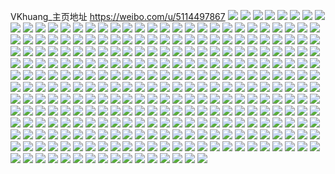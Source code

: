 VKhuang_主页地址 https://weibo.com/u/5114497867 
![](https://wx4.sinaimg.cn/mw2000/005A7Ux5gy1h87arbnbz4j30z61e0wro.jpg) 
![](https://wx4.sinaimg.cn/mw2000/005A7Ux5gy1h87armyjp3j32c0340qv7.jpg) 
![](https://wx4.sinaimg.cn/mw2000/005A7Ux5gy1h87arhe6ohj328j2zdu0y.jpg) 
![](https://wx4.sinaimg.cn/mw2000/005A7Ux5gy1h87arja9rhj32c0340qv6.jpg) 
![](https://wx4.sinaimg.cn/mw2000/005A7Ux5gy1h84yn43i0tj32aa31p7wj.jpg) 
![](https://wx4.sinaimg.cn/mw2000/005A7Ux5gy1h84yn9qnjvj30zo1bktvj.jpg) 
![](https://wx4.sinaimg.cn/mw2000/005A7Ux5gy1h84ynizsa4j32c0340qv6.jpg) 
![](https://wx4.sinaimg.cn/mw2000/005A7Ux5gy1h81i4etzvnj32ba32znpi.jpg) 
![](https://wx4.sinaimg.cn/mw2000/005A7Ux5gy1h81i4p2v9wj32de35sx6u.jpg) 
![](https://wx4.sinaimg.cn/mw2000/005A7Ux5ly1h801y00g8sj32c0340e83.jpg) 
![](https://wx4.sinaimg.cn/mw2000/005A7Ux5ly1h801y600h5j32c0340b2c.jpg) 
![](https://wx4.sinaimg.cn/mw2000/005A7Ux5ly1h801y88gnmj320m30xu0y.jpg) 
![](https://wx4.sinaimg.cn/mw2000/005A7Ux5ly1h801yfsbtaj30yy1e07lg.jpg) 
![](https://wx4.sinaimg.cn/mw2000/005A7Ux5ly1h801xtcytfj32c03407wj.jpg) 
![](https://wx4.sinaimg.cn/mw2000/005A7Ux5ly1h801yeu46gj32c03407wj.jpg) 
![](https://wx4.sinaimg.cn/mw2000/005A7Ux5gy1h7vx8jrpwsj323u35shdu.jpg) 
![](https://wx4.sinaimg.cn/mw2000/005A7Ux5gy1h7uh25bj5wj32c03401kz.jpg) 
![](https://wx4.sinaimg.cn/mw2000/005A7Ux5gy1h7uh2yw538j32c037eqv9.jpg) 
![](https://wx4.sinaimg.cn/mw2000/005A7Ux5gy1h7uh2i5gbhj316n1kw7wh.jpg) 
![](https://wx4.sinaimg.cn/mw2000/005A7Ux5gy1h7uh2akvyhj31sb36cqv7.jpg) 
![](https://wx4.sinaimg.cn/mw2000/005A7Ux5gy1h7uh2gxfe9j32c0362b2b.jpg) 
![](https://wx4.sinaimg.cn/mw2000/005A7Ux5gy1h7uh3rhmdmj31s335yb2c.jpg) 
![](https://wx4.sinaimg.cn/mw2000/005A7Ux5gy1h7uh3h22hwj32c0340npf.jpg) 
![](https://wx4.sinaimg.cn/mw2000/005A7Ux5ly1h7len2oj87j30zo256n7x.jpg) 
![](https://wx4.sinaimg.cn/mw2000/005A7Ux5ly1h7len31sqrj30zo256dnk.jpg) 
![](https://wx4.sinaimg.cn/mw2000/005A7Ux5ly1h79nchlf8qj30uu1is14u.jpg) 
![](https://wx4.sinaimg.cn/mw2000/005A7Ux5ly1h79nchu88cj31401hcteu.jpg) 
![](https://wx4.sinaimg.cn/mw2000/005A7Ux5ly1h79ncixs3uj32b336c1kz.jpg) 
![](https://wx4.sinaimg.cn/mw2000/005A7Ux5ly1h79ncmcdx3j32c0340b2c.jpg) 
![](https://wx4.sinaimg.cn/mw2000/005A7Ux5ly1h79nchaezrj30uq1imn1p.jpg) 
![](https://wx4.sinaimg.cn/mw2000/005A7Ux5ly1h79ncnf8naj32c0340u0x.jpg) 
![](https://wx4.sinaimg.cn/mw2000/005A7Ux5ly1h6uxmf6pjuj32b832zal5.jpg) 
![](https://wx4.sinaimg.cn/mw2000/005A7Ux5ly1h6uxmh8u1bj32c037qk48.jpg) 
![](https://wx4.sinaimg.cn/mw2000/005A7Ux5ly1h6uxmiq0pqj32bn33jjzl.jpg) 
![](https://wx4.sinaimg.cn/mw2000/005A7Ux5ly1h6uxmk22vyj316o1kwwhd.jpg) 
![](https://wx4.sinaimg.cn/mw2000/005A7Ux5ly1h6uxlx94y0j31sb2ohwno.jpg) 
![](https://wx4.sinaimg.cn/mw2000/005A7Ux5ly1h6uxmlaeblj31rs35ejwg.jpg) 
![](https://wx4.sinaimg.cn/mw2000/005A7Ux5ly1h6snkl9eiyj32c034u7wk.jpg) 
![](https://wx4.sinaimg.cn/mw2000/005A7Ux5ly1h6snkm93a9j30vz1kwwkl.jpg) 
![](https://wx4.sinaimg.cn/mw2000/005A7Ux5ly1h6snko6ebdj327j2y17wj.jpg) 
![](https://wx4.sinaimg.cn/mw2000/005A7Ux5ly1h6q1v1izqmj31e015qkjm.jpg) 
![](https://wx4.sinaimg.cn/mw2000/005A7Ux5ly1h6q1vcfpk8j32c03407wl.jpg) 
![](https://wx4.sinaimg.cn/mw2000/005A7Ux5ly1h6q1vfbk7oj318i0u0e7x.jpg) 
![](https://wx4.sinaimg.cn/mw2000/005A7Ux5ly1h6hr78w5ebj31401hcand.jpg) 
![](https://wx4.sinaimg.cn/mw2000/005A7Ux5ly1h6hr83cjqej31lw256asz.jpg) 
![](https://wx4.sinaimg.cn/mw2000/005A7Ux5ly1h6hr80wik1j32802yo7wj.jpg) 
![](https://wx4.sinaimg.cn/mw2000/005A7Ux5ly1h6hr82fc2kj31lw256wyz.jpg) 
![](https://wx4.sinaimg.cn/mw2000/005A7Ux5ly1h6471rd4s1j316o1kw1kx.jpg) 
![](https://wx4.sinaimg.cn/mw2000/005A7Ux5ly1h6471sol4qj32c0340kjm.jpg) 
![](https://wx4.sinaimg.cn/mw2000/005A7Ux5ly1h6471vfvl4j32ag31xqfl.jpg) 
![](https://wx4.sinaimg.cn/mw2000/005A7Ux5ly1h64f0ew2cpj30u014076t.jpg) 
![](https://wx4.sinaimg.cn/mw2000/005A7Ux5ly1h6471pu60fj32c02c01ky.jpg) 
![](https://wx4.sinaimg.cn/mw2000/005A7Ux5ly1h6471wopjgj32c02c1kjn.jpg) 
![](https://wx4.sinaimg.cn/mw2000/005A7Ux5ly1h6471xtp4ej32ds1scqv5.jpg) 
![](https://wx4.sinaimg.cn/mw2000/005A7Ux5ly1h6472055g8j33402c0hdv.jpg) 
![](https://wx4.sinaimg.cn/mw2000/005A7Ux5ly1h647225dp1j316o1kw7lt.jpg) 
![](https://wx4.sinaimg.cn/mw2000/005A7Ux5ly1h5zeu3kqzqj30u01fo41x.jpg) 
![](https://wx4.sinaimg.cn/mw2000/005A7Ux5ly1h5zeu3dom0j30u01hcwi3.jpg) 
![](https://wx4.sinaimg.cn/mw2000/005A7Ux5ly1h5zeu3rcmrj30z30u046h.jpg) 
![](https://wx4.sinaimg.cn/mw2000/005A7Ux5ly1h5w5dbdl7uj31401hc19o.jpg) 
![](https://wx4.sinaimg.cn/mw2000/005A7Ux5ly1h5w5ddn2ljj31401hc7kw.jpg) 
![](https://wx4.sinaimg.cn/mw2000/005A7Ux5ly1h5w5df7klqj31401hcwvu.jpg) 
![](https://wx4.sinaimg.cn/mw2000/005A7Ux5ly1h5w5dh3cnhj31401isqjc.jpg) 
![](https://wx4.sinaimg.cn/mw2000/005A7Ux5ly1h5ugyo1y7mj30u014ywt5.jpg) 
![](https://wx4.sinaimg.cn/mw2000/005A7Ux5ly1h5ugyoqniyj30u0140tgj.jpg) 
![](https://wx4.sinaimg.cn/mw2000/005A7Ux5ly1h5ugyph5oij30u01407bo.jpg) 
![](https://wx4.sinaimg.cn/mw2000/005A7Ux5ly1h5ugyoxmvhj30u015uajw.jpg) 
![](https://wx4.sinaimg.cn/mw2000/005A7Ux5ly1h5ugyoepgdj30u013yq8g.jpg) 
![](https://wx4.sinaimg.cn/mw2000/005A7Ux5ly1h5ugyprkl7j30u01407ck.jpg) 
![](https://wx4.sinaimg.cn/mw2000/005A7Ux5ly1h5ugyp8577j30u014s13l.jpg) 
![](https://wx4.sinaimg.cn/mw2000/005A7Ux5ly1h5nl4gtg4ij31r0340kjl.jpg) 
![](https://wx4.sinaimg.cn/mw2000/005A7Ux5ly1h5nl4eqxmgj30zo256u0x.jpg) 
![](https://wx4.sinaimg.cn/mw2000/005A7Ux5ly1h5ei7qscomj31r0340qv5.jpg) 
![](https://wx4.sinaimg.cn/mw2000/005A7Ux5ly1h5ei7p50v3j31r0340npd.jpg) 
![](https://wx4.sinaimg.cn/mw2000/005A7Ux5ly1h5ei7tgxbtj31r0340kjl.jpg) 
![](https://wx4.sinaimg.cn/mw2000/005A7Ux5ly1h58wyla9vsj31ql338hdt.jpg) 
![](https://wx4.sinaimg.cn/mw2000/005A7Ux5ly1h58wyn4h09j31r0340kjl.jpg) 
![](https://wx4.sinaimg.cn/mw2000/005A7Ux5ly1h58wyozf5fj31r0340u0x.jpg) 
![](https://wx4.sinaimg.cn/mw2000/005A7Ux5ly1h58wyjlez9j31r0340b2a.jpg) 
![](https://wx4.sinaimg.cn/mw2000/005A7Ux5ly1h51m9xu5a9j30u01i9qab.jpg) 
![](https://wx4.sinaimg.cn/mw2000/005A7Ux5ly1h51m9ylnfnj30u01hcn8b.jpg) 
![](https://wx4.sinaimg.cn/mw2000/005A7Ux5ly1h51m9z74kbj30u01hc116.jpg) 
![](https://wx4.sinaimg.cn/mw2000/005A7Ux5ly1h51m9wp5i3j30u019046g.jpg) 
![](https://wx4.sinaimg.cn/mw2000/005A7Ux5ly1h4w4ay9zcuj30u01hc7fj.jpg) 
![](https://wx4.sinaimg.cn/mw2000/005A7Ux5ly1h4w4ayu8lxj30u01hcnbv.jpg) 
![](https://wx4.sinaimg.cn/mw2000/005A7Ux5ly1h4w4ay00znj30u01hcakx.jpg) 
![](https://wx4.sinaimg.cn/mw2000/005A7Ux5ly1h4w4azejbaj30u01hcapy.jpg) 
![](https://wx4.sinaimg.cn/mw2000/005A7Ux5ly1h4w4azu28jj30u01hcn67.jpg) 
![](https://wx4.sinaimg.cn/mw2000/005A7Ux5ly1h4sf6snl25j30u0140114.jpg) 
![](https://wx4.sinaimg.cn/mw2000/005A7Ux5ly1h4sf6sfqkij30u0140jzf.jpg) 
![](https://wx4.sinaimg.cn/mw2000/005A7Ux5ly1h4gxxr4uzzj30u0140wpd.jpg) 
![](https://wx4.sinaimg.cn/mw2000/005A7Ux5ly1h4dkpw077aj30u0152doe.jpg) 
![](https://wx4.sinaimg.cn/mw2000/005A7Ux5ly1h4dkpu5sgtj30u015ejyq.jpg) 
![](https://wx4.sinaimg.cn/mw2000/005A7Ux5ly1h4dkpy5sioj30u01hcai9.jpg) 
![](https://wx4.sinaimg.cn/mw2000/005A7Ux5ly1h4dkpzjhbej30u01hcaf5.jpg) 
![](https://wx4.sinaimg.cn/mw2000/005A7Ux5ly1h4dkq0x6u4j30u01hcqa6.jpg) 
![](https://wx4.sinaimg.cn/mw2000/005A7Ux5ly1h425g47dobj30u01hcwlu.jpg) 
![](https://wx4.sinaimg.cn/mw2000/005A7Ux5ly1h425g2m0t5j30u0156grw.jpg) 
![](https://wx4.sinaimg.cn/mw2000/005A7Ux5ly1h425g64nkzj30u01i2n5i.jpg) 
![](https://wx4.sinaimg.cn/mw2000/005A7Ux5ly1h425g83xv8j30u01hyzs0.jpg) 
![](https://wx4.sinaimg.cn/mw2000/005A7Ux5gy1h0t0r37dftj30u0140doy.jpg) 
![](https://wx4.sinaimg.cn/mw2000/005A7Ux5gy1h0t0r3vtc0j30u014041x.jpg) 
![](https://wx4.sinaimg.cn/mw2000/005A7Ux5gy1h0t0r66o9qj30u014048p.jpg) 
![](https://wx4.sinaimg.cn/mw2000/005A7Ux5gy1h0t0r497f1j30u0140dk5.jpg) 
![](https://wx4.sinaimg.cn/mw2000/005A7Ux5ly1h0q510fmv6j30u0140jx5.jpg) 
![](https://wx4.sinaimg.cn/mw2000/005A7Ux5ly1h0q50zchv9j30u014044x.jpg) 
![](https://wx4.sinaimg.cn/mw2000/005A7Ux5ly1h0q5115mjcj30u0140gqz.jpg) 
![](https://wx4.sinaimg.cn/mw2000/005A7Ux5ly1h0q511trxaj30u0140n20.jpg) 
![](https://wx4.sinaimg.cn/mw2000/005A7Ux5gy1h044upcwz0j30u0140gr9.jpg) 
![](https://wx4.sinaimg.cn/mw2000/005A7Ux5gy1h02rx5qxv6j30u0141dp7.jpg) 
![](https://wx4.sinaimg.cn/mw2000/005A7Ux5gy1h02rx4o21jj30u0135jyg.jpg) 
![](https://wx4.sinaimg.cn/mw2000/005A7Ux5gy1h02rx6udbmj30u0141k0w.jpg) 
![](https://wx4.sinaimg.cn/mw2000/005A7Ux5gy1gzog7pkzcpj30u0140k1f.jpg) 
![](https://wx4.sinaimg.cn/mw2000/005A7Ux5gy1gzog7p1a6tj30u0140grd.jpg) 
![](https://wx4.sinaimg.cn/mw2000/005A7Ux5gy1gzog7qwub6j30u0140dlz.jpg) 
![](https://wx4.sinaimg.cn/mw2000/005A7Ux5gy1gzi7lwi4ocj30u01404en.jpg) 
![](https://wx4.sinaimg.cn/mw2000/005A7Ux5gy1gzi7ly7hs8j30u01407bj.jpg) 
![](https://wx4.sinaimg.cn/mw2000/005A7Ux5gy1gzi7luydfbj30u0140tnl.jpg) 
![](https://wx4.sinaimg.cn/mw2000/005A7Ux5gy1gzi7lxljayj30u0140gt5.jpg) 
![](https://wx4.sinaimg.cn/mw2000/005A7Ux5gy1gzd886o1zfj30u01407d2.jpg) 
![](https://wx4.sinaimg.cn/mw2000/005A7Ux5gy1gzd887wd4oj30u0140aio.jpg) 
![](https://wx4.sinaimg.cn/mw2000/005A7Ux5gy1gzd88985wjj30u0140wnu.jpg) 
![](https://wx4.sinaimg.cn/mw2000/005A7Ux5gy1gz9qvefpbfj30u0140alo.jpg) 
![](https://wx4.sinaimg.cn/mw2000/005A7Ux5gy1gz9qvf7topj30u0140gv5.jpg) 
![](https://wx4.sinaimg.cn/mw2000/005A7Ux5gy1gz9qvdcgjxj30u01407fp.jpg) 
![](https://wx4.sinaimg.cn/mw2000/005A7Ux5gy1gz9qvgk9jfj30u0140n5q.jpg) 
![](https://wx4.sinaimg.cn/mw2000/005A7Ux5gy1gz9qvi0lc1j30u0140gw9.jpg) 
![](https://wx4.sinaimg.cn/mw2000/005A7Ux5gy1gywq69la4cj30u015bak8.jpg) 
![](https://wx4.sinaimg.cn/mw2000/005A7Ux5gy1gywq6a10cpj30u0140aki.jpg) 
![](https://wx4.sinaimg.cn/mw2000/005A7Ux5gy1gywq6ag6u7j30u0140n7h.jpg) 
![](https://wx4.sinaimg.cn/mw2000/005A7Ux5gy1gywq68xkz7j30u014042n.jpg) 
![](https://wx4.sinaimg.cn/mw2000/005A7Ux5gy1gywq6atdb5j30u014yjxy.jpg) 
![](https://wx4.sinaimg.cn/mw2000/005A7Ux5gy1gywq6by361j30u015cqcy.jpg) 
![](https://wx4.sinaimg.cn/mw2000/005A7Ux5gy1gyjjj4j57yj30u014ntdd.jpg) 
![](https://wx4.sinaimg.cn/mw2000/005A7Ux5gy1gyjjj3sauuj30u014iadm.jpg) 
![](https://wx4.sinaimg.cn/mw2000/005A7Ux5gy1gyjjj5g3yxj30u01hoq9u.jpg) 
![](https://wx4.sinaimg.cn/mw2000/005A7Ux5gy1gyjjj66x13j30u018z7aw.jpg) 
![](https://wx4.sinaimg.cn/mw2000/005A7Ux5gy1gy7nbaffwqj30u0158ai3.jpg) 
![](https://wx4.sinaimg.cn/mw2000/005A7Ux5gy1gy7nbbga8rj30u014015b.jpg) 
![](https://wx4.sinaimg.cn/mw2000/005A7Ux5gy1gy7nbctv5kj30u014rgvw.jpg) 
![](https://wx4.sinaimg.cn/mw2000/005A7Ux5gy1gy7nb9fbadj30u0140tkj.jpg) 
![](https://wx4.sinaimg.cn/mw2000/005A7Ux5gy1gy4for7mt0j30u0140gsz.jpg) 
![](https://wx4.sinaimg.cn/mw2000/005A7Ux5gy1gy4fosc2i8j30u0140wnr.jpg) 
![](https://wx4.sinaimg.cn/mw2000/005A7Ux5gy1gy4fosr5laj30u0140tg8.jpg) 
![](https://wx4.sinaimg.cn/mw2000/005A7Ux5gy1gy4fothiv1j30u015j472.jpg) 
![](https://wx4.sinaimg.cn/mw2000/005A7Ux5gy1gy3b3dpuk4j30u0140gy5.jpg) 
![](https://wx4.sinaimg.cn/mw2000/005A7Ux5gy1gy3b3e8j7xj30u0140n4f.jpg) 
![](https://wx4.sinaimg.cn/mw2000/005A7Ux5gy1gy3b3ercakj30u014jn7j.jpg) 
![](https://wx4.sinaimg.cn/mw2000/005A7Ux5gy1gy3b3fjimcj30u0155aou.jpg) 
![](https://wx4.sinaimg.cn/mw2000/005A7Ux5gy1gy3b3g2vvnj30u0140ahb.jpg) 
![](https://wx4.sinaimg.cn/mw2000/005A7Ux5gy1gy14lqw3u4j30u0140n3c.jpg) 
![](https://wx4.sinaimg.cn/mw2000/005A7Ux5gy1gy0ouwecsrj30u0140wmo.jpg) 
![](https://wx4.sinaimg.cn/mw2000/005A7Ux5gy1gy0ouxrwlsj30u0140n45.jpg) 
![](https://wx4.sinaimg.cn/mw2000/005A7Ux5gy1gy0ouyrdq3j30u013lqbd.jpg) 
![](https://wx4.sinaimg.cn/mw2000/005A7Ux5gy1gy0ouvkkz1j30u014013b.jpg) 
![](https://wx4.sinaimg.cn/mw2000/005A7Ux5gy1gy0ouzflv2j30u013jteh.jpg) 
![](https://wx4.sinaimg.cn/mw2000/005A7Ux5ly1gxxfheoy9jj30u0149ah9.jpg) 
![](https://wx4.sinaimg.cn/mw2000/005A7Ux5ly1gxxfhg3yj9j30u014046h.jpg) 
![](https://wx4.sinaimg.cn/mw2000/005A7Ux5ly1gxxfhgu97tj30u014013f.jpg) 
![](https://wx4.sinaimg.cn/mw2000/005A7Ux5gy1gxqaseqv47j30u0140gxp.jpg) 
![](https://wx4.sinaimg.cn/mw2000/005A7Ux5gy1gxqasfn640j30u015m7d3.jpg) 
![](https://wx4.sinaimg.cn/mw2000/005A7Ux5gy1gxqasge6kej30u013z47n.jpg) 
![](https://wx4.sinaimg.cn/mw2000/005A7Ux5gy1gxo7yyoypwj31400u07bw.jpg) 
![](https://wx4.sinaimg.cn/mw2000/005A7Ux5gy1gxicq72xvqj30u015sqd2.jpg) 
![](https://wx4.sinaimg.cn/mw2000/005A7Ux5gy1gxicq8ih11j30u014odpx.jpg) 
![](https://wx4.sinaimg.cn/mw2000/005A7Ux5gy1gxicq5rykwj30u0140gw1.jpg) 
![](https://wx4.sinaimg.cn/mw2000/005A7Ux5gy1gxicq9mzyej30u0140qbe.jpg) 
![](https://wx4.sinaimg.cn/mw2000/005A7Ux5gy1gxdap62cw9j30u0190dls.jpg) 
![](https://wx4.sinaimg.cn/mw2000/005A7Ux5gy1gxdap7f2s3j30u0191wmd.jpg) 
![](https://wx4.sinaimg.cn/mw2000/005A7Ux5gy1gxdap8dxuxj31bd0u07dy.jpg) 
![](https://wx4.sinaimg.cn/mw2000/005A7Ux5gy1gxdap5969qj30u01aiwk5.jpg) 
![](https://wx4.sinaimg.cn/mw2000/005A7Ux5gy1gxdap90jk8j30u01amwkr.jpg) 
![](https://wx4.sinaimg.cn/mw2000/005A7Ux5gy1gxdapaqyiaj30u01arwlz.jpg) 
![](https://wx4.sinaimg.cn/mw2000/005A7Ux5gy1gxbftcg3jsj30u0140jwr.jpg) 
![](https://wx4.sinaimg.cn/mw2000/005A7Ux5gy1gxbftcyc64j30u0140tgy.jpg) 
![](https://wx4.sinaimg.cn/mw2000/005A7Ux5gy1gxbftb9265j30u0140te6.jpg) 
![](https://wx4.sinaimg.cn/mw2000/005A7Ux5gy1gxayjv7bnyj30u0140woa.jpg) 
![](https://wx4.sinaimg.cn/mw2000/005A7Ux5gy1gxayjuh7faj30u0147ak1.jpg) 
![](https://wx4.sinaimg.cn/mw2000/005A7Ux5gy1gxa9dov4tdj31400u0k1z.jpg) 
![](https://wx4.sinaimg.cn/mw2000/005A7Ux5gy1gxa9dpjysrj31400u0dnl.jpg) 
![](https://wx4.sinaimg.cn/mw2000/005A7Ux5gy1gxa9dpylioj31400u0n6y.jpg) 
![](https://wx4.sinaimg.cn/mw2000/005A7Ux5gy1gxa9dqx0pfj30yy0u0wlj.jpg) 
![](https://wx4.sinaimg.cn/mw2000/005A7Ux5gy1gxa9duhpegj30u0140tnw.jpg) 
![](https://wx4.sinaimg.cn/mw2000/005A7Ux5gy1gxa9dv3gejj31400u0k0q.jpg) 
![](https://wx4.sinaimg.cn/mw2000/005A7Ux5gy1gx8oxwtki8j30u015sgue.jpg) 
![](https://wx4.sinaimg.cn/mw2000/005A7Ux5gy1gx8oxxgprnj30u016k7be.jpg) 
![](https://wx4.sinaimg.cn/mw2000/005A7Ux5gy1gx8oxytfpgj31400u07d1.jpg) 
![](https://wx4.sinaimg.cn/mw2000/005A7Ux5gy1gx8oxy6mu0j30u0140akl.jpg) 
![](https://wx4.sinaimg.cn/mw2000/005A7Ux5gy1gx8oxw6o8pj31400u0qap.jpg) 
![](https://wx4.sinaimg.cn/mw2000/005A7Ux5gy1gx8oxzkfmzj30u0140tjh.jpg) 
![](https://wx4.sinaimg.cn/mw2000/005A7Ux5ly1gx5ctnsmnmj31400u0qbp.jpg) 
![](https://wx4.sinaimg.cn/mw2000/005A7Ux5ly1gx5ctu3fb6j30u0140jzo.jpg) 
![](https://wx4.sinaimg.cn/mw2000/005A7Ux5ly1gwolo4yjkrj30u014uwk8.jpg) 
![](https://wx4.sinaimg.cn/mw2000/005A7Ux5ly1gwolo56teqj30u014p465.jpg) 
![](https://wx4.sinaimg.cn/mw2000/005A7Ux5ly1gwolo4ouopj30u014vqbh.jpg) 
![](https://wx4.sinaimg.cn/mw2000/005A7Ux5ly1gwolo5dr8hj30u014pgtq.jpg) 
![](https://wx4.sinaimg.cn/mw2000/005A7Ux5ly1gwn3ewrl1gj30u0159wmr.jpg) 
![](https://wx4.sinaimg.cn/mw2000/005A7Ux5ly1gw5jo8cebnj30u01a7n2r.jpg) 
![](https://wx4.sinaimg.cn/mw2000/005A7Ux5ly1gw5jo9nsexj30u01aldlg.jpg) 
![](https://wx4.sinaimg.cn/mw2000/005A7Ux5ly1gw5jo7fcmcj30u01a3dmu.jpg) 
![](https://wx4.sinaimg.cn/mw2000/005A7Ux5ly1gw5joaoga1j30u01a8q7v.jpg) 
![](https://wx4.sinaimg.cn/mw2000/005A7Ux5ly1gw5jobetoqj30u01aijx3.jpg) 
![](https://wx4.sinaimg.cn/mw2000/005A7Ux5ly1gw5jobvkrgj30u019zn2e.jpg) 
![](https://wx4.sinaimg.cn/mw2000/005A7Ux5ly1gw3l8rowmxj30u019011i.jpg) 
![](https://wx4.sinaimg.cn/mw2000/005A7Ux5ly1gw3l8rfxsnj30u01at78x.jpg) 
![](https://wx4.sinaimg.cn/mw2000/005A7Ux5ly1gw3l8rw1f3j30u01ah7c7.jpg) 
![](https://wx4.sinaimg.cn/mw2000/005A7Ux5ly1gw3l92fnaxj30u01900za.jpg) 
![](https://wx4.sinaimg.cn/mw2000/005A7Ux5ly1gw3l9g80jvj30u0190tfq.jpg) 
![](https://wx4.sinaimg.cn/mw2000/005A7Ux5ly1gw3l8s47nvj30u01907bw.jpg) 
![](https://wx4.sinaimg.cn/mw2000/005A7Ux5ly1gw3l991tpwj30u01bcth4.jpg) 
![](https://wx4.sinaimg.cn/mw2000/005A7Ux5ly1gw3l9g0t1ij30u0180q7v.jpg) 
![](https://wx4.sinaimg.cn/mw2000/005A7Ux5ly1gw3l9gfn4wj30u0190dnf.jpg) 
![](https://wx4.sinaimg.cn/mw2000/005A7Ux5ly1gw2efag5oaj30u0140492.jpg) 
![](https://wx4.sinaimg.cn/mw2000/005A7Ux5ly1gw2ef8zkc0j30u0140af2.jpg) 
![](https://wx4.sinaimg.cn/mw2000/005A7Ux5gy1gvqi97tem8j60u014ydw302.jpg) 
![](https://wx4.sinaimg.cn/mw2000/005A7Ux5gy1gvqi96am4qj60u01537kd02.jpg) 
![](https://wx4.sinaimg.cn/mw2000/005A7Ux5gy1gvqi99881cj60u016uwvm02.jpg) 
![](https://wx4.sinaimg.cn/mw2000/005A7Ux5gy1gvpapj5vcvj60u015345s02.jpg) 
![](https://wx4.sinaimg.cn/mw2000/005A7Ux5gy1gvpapm1oudj61400u0qf702.jpg) 
![](https://wx4.sinaimg.cn/mw2000/005A7Ux5gy1gvpl5lyt0wj60u014lwob02.jpg) 
![](https://wx4.sinaimg.cn/mw2000/005A7Ux5ly1gvn29f8ntjj60u013cai402.jpg) 
![](https://wx4.sinaimg.cn/mw2000/005A7Ux5ly1gvn29lw9jnj61400u0n2x02.jpg) 
![](https://wx4.sinaimg.cn/mw2000/005A7Ux5gy1gumy524ns3j60u014079m02.jpg) 
![](https://wx4.sinaimg.cn/mw2000/005A7Ux5gy1gumy4zu5w3j61400u0dmn02.jpg) 
![](https://wx4.sinaimg.cn/mw2000/005A7Ux5gy1gumy509swmj60u0140k0z02.jpg) 
![](https://wx4.sinaimg.cn/mw2000/005A7Ux5gy1gumy5nf953j61400u0wpl02.jpg) 
![](https://wx4.sinaimg.cn/mw2000/005A7Ux5gy1gukr0gui6lj61400u0wn202.jpg) 
![](https://wx4.sinaimg.cn/mw2000/005A7Ux5ly1h6gn1pwewqj31e0134h9y.jpg) 
![](https://wx4.sinaimg.cn/mw2000/005A7Ux5ly1h6gn1ljvvrj32c03401kz.jpg) 
![](https://wx4.sinaimg.cn/mw2000/005A7Ux5ly1h6gn1nxp43j33402c0e82.jpg) 
![](https://wx4.sinaimg.cn/mw2000/005A7Ux5ly1gqskmyymi9j31400u0tht.jpg) 
![](https://wx4.sinaimg.cn/mw2000/005A7Ux5ly1gon4s9zx1ij30yi0n0gsf.jpg) 
![](https://wx4.sinaimg.cn/mw2000/005A7Ux5ly1gon4s8l537j30u019s14q.jpg) 
![](https://wx4.sinaimg.cn/mw2000/005A7Ux5ly1gon4sae5k4j30u01407mu.jpg) 
![](https://wx4.sinaimg.cn/mw2000/005A7Ux5ly1gon4sba646j30u0140tp5.jpg) 
![](https://wx4.sinaimg.cn/mw2000/005A7Ux5ly1gonci0cvoyj30u0140q8g.jpg) 
![](https://wx4.sinaimg.cn/mw2000/005A7Ux5ly1gonci0pv4ij30u014048p.jpg) 
![](https://wx4.sinaimg.cn/mw2000/005A7Ux5ly1gonci0zaloj30u0140156.jpg) 
![](https://wx4.sinaimg.cn/mw2000/005A7Ux5ly1go1zq2mcdlj30u00u0k2t.jpg) 
![](https://wx4.sinaimg.cn/mw2000/005A7Ux5ly1gnoef1f7tsj30u014012d.jpg) 
![](https://wx4.sinaimg.cn/mw2000/005A7Ux5ly1gnoef0xkevj31400u0jwf.jpg) 
![](https://wx4.sinaimg.cn/mw2000/005A7Ux5ly1gm0dd14hp9j30u00u0gvk.jpg) 
![](https://wx4.sinaimg.cn/mw2000/005A7Ux5ly1gm0dd1a2s0j30u00u07an.jpg) 
![](https://wx4.sinaimg.cn/mw2000/005A7Ux5ly1gm0dd0y31rj30u00u0dp1.jpg) 
![](https://wx4.sinaimg.cn/mw2000/005A7Ux5ly1glvx7gulc4j30u0127qip.jpg) 
![](https://wx4.sinaimg.cn/mw2000/005A7Ux5ly1glvx7hf5fnj30u00zj7b8.jpg) 
![](https://wx4.sinaimg.cn/mw2000/005A7Ux5ly1glvx7hvxatj30u017ih47.jpg) 
![](https://wx4.sinaimg.cn/mw2000/005A7Ux5ly1glvx7ic03ej30u0140gtm.jpg) 
![](https://wx4.sinaimg.cn/mw2000/005A7Ux5ly1glvx7jqb8sj30u0140n56.jpg) 
![](https://wx4.sinaimg.cn/mw2000/005A7Ux5ly1gm3lp36q62j30u0164qax.jpg) 
![](https://wx4.sinaimg.cn/mw2000/005A7Ux5ly1godxb8ozgcj30u014vagu.jpg) 
![](https://wx4.sinaimg.cn/mw2000/005A7Ux5ly1glw1wn3rdsj30u0140144.jpg) 
![](https://wx4.sinaimg.cn/mw2000/005A7Ux5ly1glvx7k9pxmj31400u0dor.jpg) 
![](https://wx4.sinaimg.cn/mw2000/005A7Ux5ly1gll85scxkhj32c0340qv5.jpg) 
![](https://wx4.sinaimg.cn/mw2000/005A7Ux5ly1gll85dipiuj32c03401ky.jpg) 
![](https://wx4.sinaimg.cn/mw2000/005A7Ux5ly1gll85jk2olj32c0340kjm.jpg) 
![](https://wx4.sinaimg.cn/mw2000/005A7Ux5ly1gldgswfhe8j30u013lqm9.jpg) 
![](https://wx4.sinaimg.cn/mw2000/005A7Ux5ly1gldgsz2drfj30u015mto3.jpg) 
![](https://wx4.sinaimg.cn/mw2000/005A7Ux5ly1glary2txzdj30u0190th4.jpg) 
![](https://wx4.sinaimg.cn/mw2000/005A7Ux5ly1glary2id2gj30u01900y3.jpg) 
![](https://wx4.sinaimg.cn/mw2000/005A7Ux5ly1gl8nthu066j30u01cvtcl.jpg) 
![](https://wx4.sinaimg.cn/mw2000/005A7Ux5ly1gl8nti3h2nj30u01a9wio.jpg) 
![](https://wx4.sinaimg.cn/mw2000/005A7Ux5ly1gl8ntidfbfj30u01ann1i.jpg) 
![](https://wx4.sinaimg.cn/mw2000/005A7Ux5ly1gl8ntjyk2zj30u019vq77.jpg) 
![](https://wx4.sinaimg.cn/mw2000/005A7Ux5ly1gl8nthmlgdj30u0190jx7.jpg) 
![](https://wx4.sinaimg.cn/mw2000/005A7Ux5ly1gjwxs954x4j30u014047n.jpg) 
![](https://wx4.sinaimg.cn/mw2000/005A7Ux5ly1gib2t43bs9j31sc2duhdv.jpg) 
![](https://wx4.sinaimg.cn/mw2000/005A7Ux5ly1ggkqjzd8d0j30u0100arl.jpg) 
![](https://wx4.sinaimg.cn/mw2000/005A7Ux5ly1ggkqjzrlu1j30u0140wpu.jpg) 
![](https://wx4.sinaimg.cn/mw2000/005A7Ux5ly1ggkqk1w1jjj30yi0prtnc.jpg) 
![](https://wx4.sinaimg.cn/mw2000/005A7Ux5ly1ggkqk09fb5j30yi0pwn8a.jpg) 
![](https://wx4.sinaimg.cn/mw2000/005A7Ux5ly1ggkqjypgjwj31400u0keq.jpg) 
![](https://wx4.sinaimg.cn/mw2000/005A7Ux5ly1ggkqk1cksdj31400u0tpg.jpg) 
![](https://wx4.sinaimg.cn/mw2000/005A7Ux5ly1ggkqk0tcw0j31400u0e1r.jpg) 
![](https://wx4.sinaimg.cn/mw2000/005A7Ux5ly1ggkqk2f3s6j31400u0aoa.jpg) 
![](https://wx4.sinaimg.cn/mw2000/005A7Ux5ly1ggkqk3j0jlj31400u0na1.jpg) 
![](https://wx4.sinaimg.cn/mw2000/005A7Ux5ly1ggkql6kqf6j31400u0k7d.jpg) 
![](https://wx4.sinaimg.cn/mw2000/005A7Ux5ly1gfah5ohwuoj30yi14u7wh.jpg) 
![](https://wx4.sinaimg.cn/mw2000/005A7Ux5ly1gfah5ke2oij30yi0pm7mr.jpg) 
![](https://wx4.sinaimg.cn/mw2000/005A7Ux5ly1gfah5r519bj30yi0qgavc.jpg) 
![](https://wx4.sinaimg.cn/mw2000/005A7Ux5gy1g3dxz4vnknj30yi148h7p.jpg) 
![](https://wx4.sinaimg.cn/mw2000/005A7Ux5ly1g2bkxrv4l6j30u0140tk1.jpg) 
![](https://wx4.sinaimg.cn/mw2000/005A7Ux5ly1g2bkxpqmp9j30u0140naj.jpg) 
![](https://wx4.sinaimg.cn/mw2000/005A7Ux5ly1g2bkyhmqvxj30u014on83.jpg) 
![](https://wx4.sinaimg.cn/mw2000/005A7Ux5ly1g2bkxty829j30u01297i3.jpg) 
![](https://wx4.sinaimg.cn/mw2000/005A7Ux5gy1g0iyalbjp4j31400u0wpy.jpg) 
![](https://wx4.sinaimg.cn/mw2000/005A7Ux5gy1g0iyakbt1hj31400u012o.jpg) 
![](https://wx4.sinaimg.cn/mw2000/005A7Ux5gy1g0iyalxctgj30u0140qb5.jpg) 
![](https://wx4.sinaimg.cn/mw2000/005A7Ux5gy1g0iyamgs1bj30u0140n5q.jpg) 
![](https://wx4.sinaimg.cn/mw2000/005A7Ux5gy1g0iyan37bfj31900u0ne2.jpg) 
![](https://wx4.sinaimg.cn/mw2000/005A7Ux5gy1g0iyanuw7fj31900u0ts4.jpg) 
![](https://wx4.sinaimg.cn/mw2000/005A7Ux5gy1g0cx8ahmm5j30u015p488.jpg) 
![](https://wx4.sinaimg.cn/mw2000/005A7Ux5gy1g0cx8brqk9j30u0140h3a.jpg) 
![](https://wx4.sinaimg.cn/mw2000/005A7Ux5gy1g0cx8czyctj30u012utq6.jpg) 
![](https://wx4.sinaimg.cn/mw2000/005A7Ux5gy1g0cx8i5qz1j30u01407ij.jpg) 
![](https://wx4.sinaimg.cn/mw2000/005A7Ux5gy1g0cx9jvsb9j30u0140aij.jpg) 
![](https://wx4.sinaimg.cn/mw2000/005A7Ux5gy1fzgbv44h8aj30u0140479.jpg) 
![](https://wx4.sinaimg.cn/mw2000/005A7Ux5gy1fzgbv4xlx1j30u0140gw7.jpg) 
![](https://wx4.sinaimg.cn/mw2000/005A7Ux5gy1fzgbv33zzvj30u0140tfb.jpg) 
